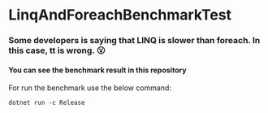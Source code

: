 # LinqAndForeachBenchmarkTest

### Some developers is saying that LINQ is slower than foreach. In this case, tt is wrong. 😮 

#### You can see the benchmark result in this repository

For run the benchmark use the below command:
```
dotnet run -c Release
```
